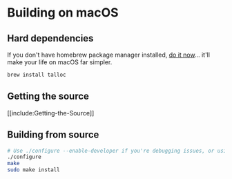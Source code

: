 # Building on macOS
## Hard dependencies
If you don't have homebrew package manager installed, [do it now](http://brew.sh)... it'll make your life on macOS far simpler.

```bash
brew install talloc
```

## Getting the source

[[include:Getting-the-Source]]

## Building from source

```bash
# Use ./configure --enable-developer if you're debugging issues, or using unstable code.
./configure
make
sudo make install
```